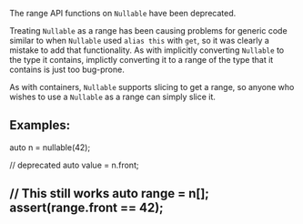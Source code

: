 The range API functions on `Nullable` have been deprecated.

Treating `Nullable` as a range has been causing problems for generic code
similar to when `Nullable` used `alias this` with `get`, so it was clearly
a mistake to add that functionality. As with implicitly converting `Nullable`
to the type it contains, implictly converting it to a range of the type that
it contains is just too bug-prone.

As with containers, `Nullable` supports slicing to get a range, so anyone who
wishes to use a `Nullable` as a range can simply slice it.

Examples:
--
auto n = nullable(42);

// deprecated
auto value = n.front;

// This still works
auto range = n[];
assert(range.front == 42);
--
